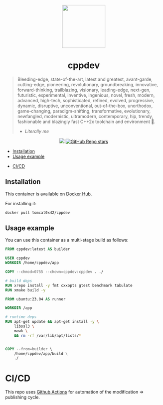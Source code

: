 <p align="center">
    <img src="https://cdn2.iconfinder.com/data/icons/iconslandgps/PNG/256x256/Containers/ContainerRed.png" width=138/>
</p>

<h1 align="center">cppdev</h1>

> Bleeding-edge, state-of-the-art, latest and greatest, avant-garde,
> cutting-edge, pioneering, revolutionary, groundbreaking, innovative,
> forward-thinking, trailblazing, visionary, leading-edge, next-gen, futuristic,
> experimental, inventive, ingenious, novel, fresh, modern, advanced, high-tech,
> sophisticated, refined, evolved, progressive, dynamic, disruptive,
> unconventional, out-of-the-box, unorthodox, game-changing, paradigm-shifting,
> transformative, evolutionary, newfangled, modernistic, ultramodern,
> contemporary, hip, trendy, fashionable and blazingly fast C++2x toolchain and
> environment 🧙.
>
> - <cite>Literally me</cite>

<div align="center">
    <a href="https://hub.docker.com/r/nsbboamfh/cppdev" target="_blank">
    <img src="https://img.shields.io/docker/v/tomcat0x42/cppdev"></a>
    <a href="https://github.com/Tomcat-42/cppdev" target="_blank">
    <img alt="GitHub Repo stars" src="https://img.shields.io/github/stars/Tomcat-42/cppdev?style=social">
</div>

<!-- TOC start -->
  * [Installation](#installation)
  * [Usage example](#usage-example)
- [CI/CD](#cicd)
<!-- TOC end -->

<!-- TOC --><a name="installation"></a>
## Installation

This container is available on
[Docker Hub](https://hub.docker.com/r/tomcat0x42/cppdev).

For installing it:

```bash
docker pull tomcat0x42/cppdev
```

<!-- TOC --><a name="usage-example"></a>
## Usage example

You can use this container as a multi-stage build as follows:

```dockerfile
FROM cppdev:latest AS builder

USER cppdev
WORKDIR /home/cppdev/app

COPY --chmod=0755 --chown=cppdev:cppdev . ./

# build deps
RUN xrepo install -y fmt cxxopts gtest benchmark tabulate
RUN xmake build -y

FROM ubuntu:23.04 AS runner

WORKDIR /app

# runtime deps
RUN apt-get update && apt-get install -y \
    libssl3 \
    mawk \
    && rm -rf /var/lib/apt/lists/*


COPY --from=builder \
    /home/cppdev/app/build \
    ./
```

<!-- TOC --><a name="cicd"></a>
# CI/CD

This repo uses [Github Actions](https://docs.github.com/en/actions) for
automation of the modification => publishing cycle.
